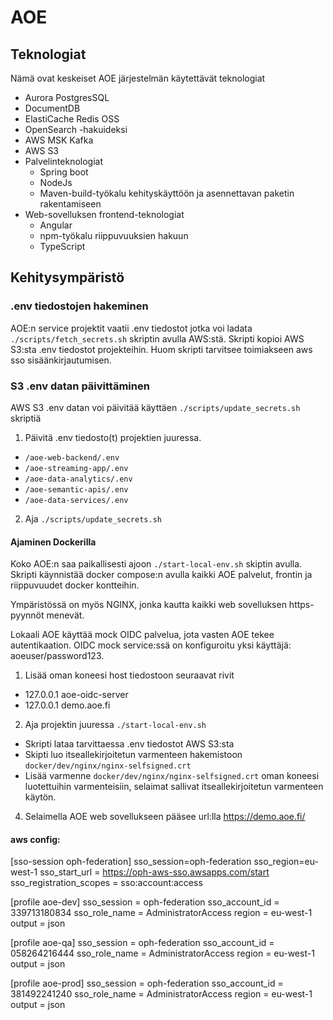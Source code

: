 # AOE

## Teknologiat
Nämä ovat keskeiset AOE järjestelmän käytettävät teknologiat

- Aurora PostgresSQL
- DocumentDB
- ElastiCache Redis OSS
- OpenSearch -hakuideksi
- AWS MSK Kafka
- AWS S3
- Palvelinteknologiat
  - Spring boot
  - NodeJs
  - Maven-build-työkalu kehityskäyttöön ja asennettavan paketin rakentamiseen
- Web-sovelluksen frontend-teknologiat
  - Angular
  - npm-työkalu riippuvuuksien hakuun
  - TypeScript

## Kehitysympäristö

### .env tiedostojen hakeminen
AOE:n service projektit vaatii .env tiedostot jotka voi ladata `./scripts/fetch_secrets.sh` skriptin avulla AWS:stä.
Skripti kopioi AWS S3:sta .env tiedostot projekteihin. Huom skripti tarvitsee toimiakseen aws sso sisäänkirjautumisen.

### S3 .env datan päivittäminen
AWS S3 .env datan voi päivitää käyttäen `./scripts/update_secrets.sh` skriptiä
1) Päivitä .env tiedosto(t) projektien juuressa.
- `/aoe-web-backend/.env`
- `/aoe-streaming-app/.env`
- `/aoe-data-analytics/.env`
- `/aoe-semantic-apis/.env`
- `/aoe-data-services/.env`
2) Aja `./scripts/update_secrets.sh`

#### Ajaminen Dockerilla
Koko AOE:n saa paikallisesti ajoon `./start-local-env.sh` skiptin avulla. 
Skripti käynnistää docker compose:n avulla kaikki AOE palvelut, frontin ja riippuvuudet docker kontteihin.

Ympäristössä on myös NGINX, jonka kautta kaikki web sovelluksen https-pyynnöt menevät.

Lokaali AOE käyttää mock OIDC palvelua, jota vasten AOE tekee autentikaation. OIDC mock service:ssä on konfiguroitu yksi käyttäjä: aoeuser/password123.

1) Lisää oman koneesi host tiedostoon seuraavat rivit
- 127.0.0.1       aoe-oidc-server
- 127.0.0.1       demo.aoe.fi

2) Aja projektin juuressa `./start-local-env.sh`
- Skripti lataa tarvittaessa .env tiedostot AWS S3:sta
- Skipti luo itseallekirjoitetun varmenteen hakemistoon `docker/dev/nginx/nginx-selfsigned.crt`
- Lisää varmenne `docker/dev/nginx/nginx-selfsigned.crt` oman koneesi luotettuihin varmenteisiin, selaimat sallivat itseallekirjoitetun varmenteen käytön.

4. Selaimella AOE web sovellukseen pääsee url:lla https://demo.aoe.fi/


#### aws config:

[sso-session oph-federation]
sso_session=oph-federation
sso_region=eu-west-1
sso_start_url = https://oph-aws-sso.awsapps.com/start
sso_registration_scopes = sso:account:access

[profile aoe-dev]
sso_session = oph-federation
sso_account_id = 339713180834
sso_role_name = AdministratorAccess
region = eu-west-1
output = json

[profile aoe-qa]
sso_session = oph-federation
sso_account_id = 058264216444
sso_role_name = AdministratorAccess
region = eu-west-1
output = json

[profile aoe-prod]
sso_session = oph-federation
sso_account_id = 381492241240
sso_role_name = AdministratorAccess
region = eu-west-1
output = json
